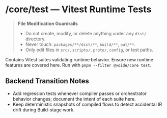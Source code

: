 # /core/test — Vitest Runtime Tests
> **File Modification Guardrails**
> - Do not create, modify, or delete anything under any `dist/` directory.
> - Never touch: `packages/**/dist/**`, `build/**`, `out/**`.
> - Only edit files in `src/`, `scripts/`, `proto/`, `config`, or test paths.


Contains Vitest suites validating runtime behavior. Ensure new runtime features
are covered here. Run with `pnpm --filter @voide/core test`.

## Backend Transition Notes

- Add regression tests whenever compiler passes or orchestrator behavior changes; document the intent of each suite here.
- Keep deterministic snapshots of compiled flows to detect accidental IR drift during Build-stage work.
